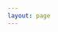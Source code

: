 ```yaml
---
layout: page
---
```


<ClientOnly>
  <elements-api
    apiDescriptionUrl="https://api.sigma.video/api/livestream/api-docs-json"
    router="hash"
  />
</ClientOnly>
